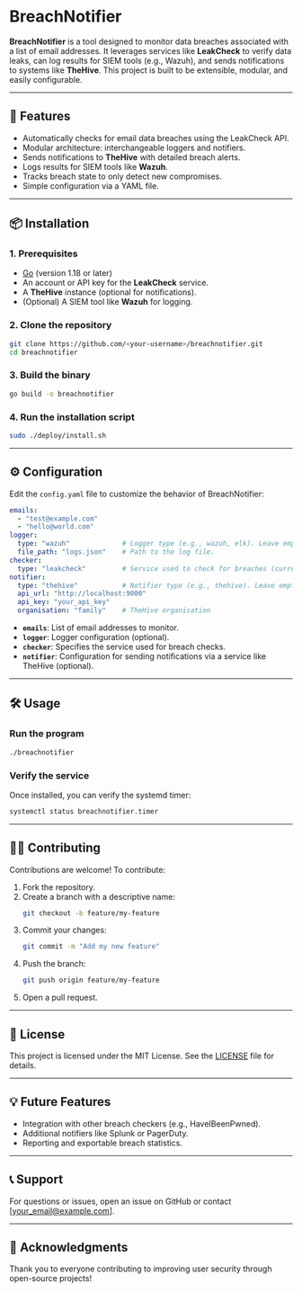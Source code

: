 
# BreachNotifier

**BreachNotifier** is a tool designed to monitor data breaches associated with a list of email addresses. It leverages services like **LeakCheck** to verify data leaks, can log results for SIEM tools (e.g., Wazuh), and sends notifications to systems like **TheHive**. This project is built to be extensible, modular, and easily configurable.

---

## 🚀 Features
- Automatically checks for email data breaches using the LeakCheck API.
- Modular architecture: interchangeable loggers and notifiers.
- Sends notifications to **TheHive** with detailed breach alerts.
- Logs results for SIEM tools like **Wazuh**.
- Tracks breach state to only detect new compromises.
- Simple configuration via a YAML file.

---

## 📦 Installation

### 1. Prerequisites
- [Go](https://go.dev/) (version 1.18 or later)
- An account or API key for the **LeakCheck** service.
- A **TheHive** instance (optional for notifications).
- (Optional) A SIEM tool like **Wazuh** for logging.

### 2. Clone the repository
```bash
git clone https://github.com/<your-username>/breachnotifier.git
cd breachnotifier
```

### 3. Build the binary
```bash
go build -o breachnotifier
```

### 4. Run the installation script
```bash
sudo ./deploy/install.sh
```

---

## ⚙️ Configuration

Edit the `config.yaml` file to customize the behavior of BreachNotifier:

```yaml
emails:
  - "test@example.com"
  - "hello@world.com"
logger:
  type: "wazuh"             # Logger type (e.g., wazuh, elk). Leave empty to disable.
  file_path: "logs.json"    # Path to the log file.
checker:
  type: "leakcheck"         # Service used to check for breaches (currently LeakCheck).
notifier:
  type: "thehive"           # Notifier type (e.g., thehive). Leave empty to disable.
  api_url: "http://localhost:9000"
  api_key: "your_api_key"
  organisation: "family"    # TheHive organisation
```

- **`emails`**: List of email addresses to monitor.
- **`logger`**: Logger configuration (optional).
- **`checker`**: Specifies the service used for breach checks.
- **`notifier`**: Configuration for sending notifications via a service like TheHive (optional).

---

## 🛠️ Usage

### Run the program
```bash
./breachnotifier
```

### Verify the service
Once installed, you can verify the systemd timer:
```bash
systemctl status breachnotifier.timer
```

---

## 🧑‍💻 Contributing

Contributions are welcome! To contribute:
1. Fork the repository.
2. Create a branch with a descriptive name:
   ```bash
   git checkout -b feature/my-feature
   ```
3. Commit your changes:
   ```bash
   git commit -m "Add my new feature"
   ```
4. Push the branch:
   ```bash
   git push origin feature/my-feature
   ```
5. Open a pull request.

---

## 📜 License

This project is licensed under the MIT License. See the [LICENSE](LICENSE) file for details.

---

## 💡 Future Features
- Integration with other breach checkers (e.g., HaveIBeenPwned).
- Additional notifiers like Splunk or PagerDuty.
- Reporting and exportable breach statistics.

---

## 📞 Support

For questions or issues, open an issue on GitHub or contact [your_email@example.com].

---

## 🌟 Acknowledgments
Thank you to everyone contributing to improving user security through open-source projects!
